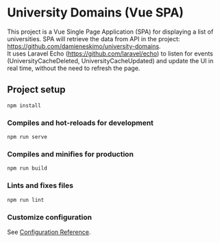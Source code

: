 # University Domains (Vue SPA)
This project is a Vue Single Page Application (SPA) for displaying a list of universities. SPA will retrieve the data from API in the project: https://github.com/damieneskimo/university-domains. <br />
It uses Laravel Echo (https://github.com/laravel/echo) to listen for events (UniversityCacheDeleted, UniversityCacheUpdated) and update the UI in real time, without the need to refresh the page.

## Project setup
```
npm install
```

### Compiles and hot-reloads for development
```
npm run serve
```

### Compiles and minifies for production
```
npm run build
```

### Lints and fixes files
```
npm run lint
```

### Customize configuration
See [Configuration Reference](https://cli.vuejs.org/config/).
